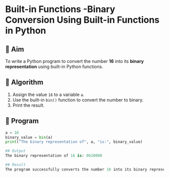 # Built-in Functions -Binary Conversion Using Built-in Functions in Python

## 🎯 Aim
To write a Python program to convert the number **16** into its **binary representation** using built-in Python functions.

## 🧠 Algorithm
1. Assign the value `16` to a variable `a`.
2. Use the built-in `bin()` function to convert the number to binary.
3. Print the result.

## 🧾 Program
```python
a = 16
binary_value = bin(a)
print("The binary representation of", a, "is:", binary_value)

## Output
The binary representation of 16 is: 0b10000

## Result
The program successfully converts the number 16 into its binary representation using the built-in bin() function.

